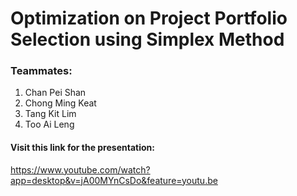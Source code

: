 # Optimization on Project Portfolio Selection using Simplex Method

### Teammates:

1. Chan Pei Shan
2. Chong Ming Keat
3. Tang Kit Lim
4. Too Ai Leng


#### Visit this link for the presentation:

https://www.youtube.com/watch?app=desktop&v=jA00MYnCsDo&feature=youtu.be
